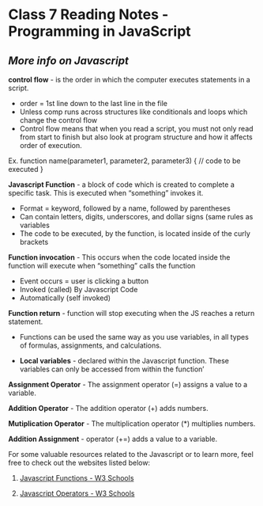 # Class 7 Reading Notes - Programming in JavaScript

## ***More info on Javascript***

**control flow** - is the order in which the computer executes statements in a script.

- order = 1st line down to the last line in the file
- Unless comp runs across structures like conditionals and loops which change the control flow
- Control flow means that when you read a script, you must not only read from start to finish but also look at program structure and how it affects order of execution.

Ex. function name(parameter1, parameter2, parameter3) {
  // code to be executed
}

**Javascript Function** - a block of code which is created to complete a specific task.
This is executed when “something” invokes it.

- Format = keyword, followed by a name, followed by parentheses
- Can contain letters, digits, underscores, and dollar signs (same rules as variables
- The code to be executed, by the function, is located inside of the curly brackets

**Function invocation** - This occurs when the code located inside the function will execute when “something” calls the function

- Event occurs = user is clicking a button
- Invoked (called) By Javascript Code
- Automatically (self invoked)

**Function return** - function will stop executing when the JS reaches a return statement.

- Functions can be used the same way as you use variables, in all types of formulas, assignments, and calculations.

- **Local variables** - declared within the Javascript function. These variables can only be accessed from within the function’

**Assignment Operator** - The assignment operator (=) assigns a value to a variable.

**Addition Operator** - The addition operator (+) adds numbers.

**Mutiplication Operator** - The multiplication operator (*) multiplies numbers.

**Addition Assignment** - operator (+=) adds a value to a variable.

For some valuable resources related to the Javascript or to learn more, feel free to check out the websites listed below:

1. [Javascript Functions - W3 Schools](https://www.w3schools.com/js/js_functions.asp)

2. [Javascript Operators - W3 Schools](https://www.w3schools.com/js/js_operators.asp)
